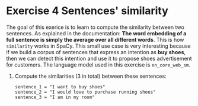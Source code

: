 # Exercise 4 Sentences' similarity 

The goal of this exerice is to learn to compute the similarity between two sentences. As explained in the documentation: **The word embedding of a full sentence is simply the average over all different words**. This is how `similarity` works in SpaCy. This small use case is very interesting because if we build a corpus of sentences that express an intention as **buy shoes**, then we can detect this intention and use it to propose shoes advertisement for customers. The language model used in this exercise is `en_core_web_sm`.


1. Compute the similarities (3 in total) between these sentences:

    ```
    sentence_1 = "I want to buy shoes"
    sentence_2 = "I would love to purchase running shoes"
    sentence_3 = "I am in my room"

    ```